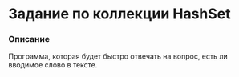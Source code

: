 # Задание по коллекции HashSet

### Описание
Программа, которая будет быстро отвечать на вопрос, есть ли вводимое слово в тексте.
